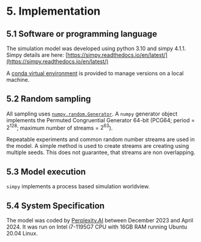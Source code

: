 # 5. Implementation

## 5.1 Software or programming language

The simulation model was developed using python 3.10 and simpy 4.1.1.  Simpy details are here: [https://simpy.readthedocs.io/en/latest/](https://simpy.readthedocs.io/en/latest/)

A [conda virtual environment](https://github.com/pythonhealthdatascience/llm_simpy/blob/main/binder/environment.yml) is provided to manage versions on a local machine.

## 5.2 Random sampling 

All sampling uses [`numpy.random.Generator`](https://numpy.org/doc/stable/reference/random/generator.html).  A `numpy` generator object implements the Permuted Congruential Generator 64-bit (PCG64; period = $2^{128}$; maximum number of streams = $2^{63}$).

Repeatable experiments and common random number streams are used in the model.  A simple method is used to create streams are creating using multiple seeds. This does not guarantee, that streams are non overlapping.

## 5.3 Model execution

`simpy` implements a process based simulation worldview.

## 5.4 System Specification

The model was coded by [Perplexity.AI](https://www.perplexity.ai/) between December 2023 and April 2024. It was run on Intel i7-1195G7 CPU with 16GB RAM running Ubuntu 20.04 Linux.